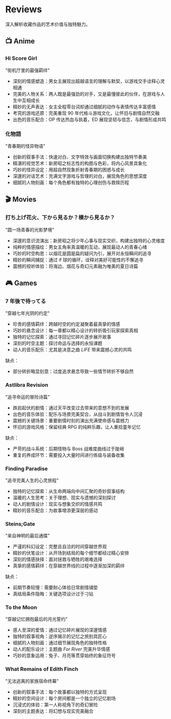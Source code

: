 # Reviews

深入解析收藏作品的艺术价值与独特魅力。

## 📺 Anime

### Hi Score Girl

"街机厅里的最强羁绊"

- 深刻的情感塑造：男女主展现出超越语言的理解与默契，以游戏交手诠释心灵相通
- 完美的人物关系：两人既是最强劲的对手，又是最懂彼此的伙伴，在游戏与人生中互相成长
- 精妙的无声表达：女主全程零台词却通过细腻的动作与表情传达丰富感情
- 考究的游戏还原：完美重现 90 年代格斗游戏文化，让怀旧与剧情自然交融
- 出色的音乐配合：OP 传达热血与执着，ED 展现坚韧与信念，与剧情形成共鸣

### 化物語

"青春期的怪异物语"

- 创新的叙事手法：快速对白、文字特效与画面切换构建出独特节奏美
- 精湛的视觉艺术：新房昭之标志性的构图与色彩，将内心风景具象化
- 巧妙的怪异设定：用超自然现象折射青春期的困惑与成长
- 深邃的对话艺术：充满文字游戏与哲理的对白，展现角色的思想深度
- 细腻的人物刻画：每个角色都有独特的心理创伤与救赎历程

## 🎬 Movies

### 打ち上げ花火、下から見るか？横から見るか？

"圆一场青春的光影梦境"

- 深邃的意识流演出：新房昭之将少年心事与现实交织，构建出独特的心灵维度
- 纯粹的情感描绘：男女主角率真温暖的互动，展现最动人的青春心绪
- 巧妙的时空构思：以烟花是圆是扁的疑问为引，展开对永恒瞬间的追寻
- 精妙的瞬间捕捉：通过 if 球的循环，诠释对美好可能性的不懈追寻
- 震撼的视听体验：将海边、烟花与奇幻元素融为唯美的夏日诗篇

## 🎮 Games

### 7 年後で待ってる

"穿越七年光阴的约定"

- 珍贵的感情羁绊：跨越时空的约定凝聚着最真挚的情感
- 巧妙的悬念设计：每一章都以精心设计的转折吸引玩家探索真相
- 独特的记忆探索：通过寻回记忆碎片逐步展开故事
- 深刻的时空主题：探讨命运与选择的永恒课题
- 动人的音乐配乐：尤其是决意之曲 _LIFE_ 带来震撼心灵的共鸣

缺点：

- 部分转折略显刻意：过度追求悬念导致一些情节转折不够自然

### Astlibra Revision

"追寻命运的冒险诗篇"

- 跌宕起伏的剧情：通过天平改变过去带来的意想不到的发展
- 出色的音乐体验：配乐与场景完美契合，从战斗到剧情皆令人沉浸
- 震撼的关键场景：重要剧情时刻的演出充满使命感与震撼力
- 怀旧的游戏风格：保留经典 RPG 的纯粹乐趣，让人重拾童年记忆

缺点：

- 严苛的战斗系统：后期怪物与 Boss 战难度曲线过于陡峭
- 重复的养成环节：需要投入大量时间进行练级与装备收集

### Finding Paradise

"追寻完美人生的心灵旅程"

- 独特的记忆探索：从生命两端向中间汇聚的奇妙叙事结构
- 温暖的人生思考：关于理想、现实与遗憾的深刻探讨
- 动人的剧情设计：现实与想象交织的情感共鸣
- 精妙的音乐配合：为故事增添更深层的感动

### Steins;Gate

"来自神明的最后通牒"

- 严谨的科幻设定：完整且自洽的时间穿越世界观
- 精妙的伏笔设计：从开场到结局的每个细节都经过精心安排
- 深刻的情感抉择：面对拯救与牺牲的艰难选择
- 真挚的感情羁绊：在穿越世界线的过程中逐渐加深的羁绊

缺点：

- 前期节奏较慢：需要耐心体验日常剧情铺垫
- 真结局条件隐晦：关键选项设计过于刁钻

### To the Moon

"穿越记忆拥抱最后的月光誓约"

- 感人至深的爱情：通过记忆碎片展现的深邃情感
- 独特的叙事视角：逆序揭示的记忆之旅别具匠心
- 细腻的人物刻画：通过细节展现角色的独特性格
- 动人的配乐设计：主题曲 _For River_ 完美升华情感
- 巧妙的意象运用：兔子、月亮等贯穿始终的象征符号

### What Remains of Edith Finch

"无法逃离的家族宿命终幕"

- 创新的叙事手法：每个故事都以独特的方式呈现
- 精妙的空间设计：每个房间都是一个独立的记忆剧场
- 沉浸式的体验：第一人称视角下的奇幻冒险
- 深刻的主题表达：将幻想与现实完美融合
